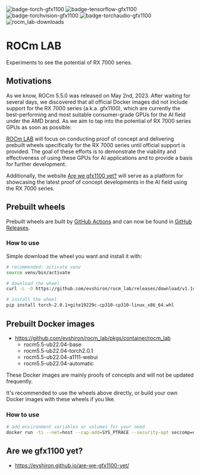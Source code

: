 
![badge-torch-gfx1100](https://shields.io/github/actions/workflow/status/evshiron/rocm_lab/build-rocm5.5-torch2.0-wheels.yaml?label=torch2.0) ![badge-tensorflow-gfx1100](https://shields.io/github/actions/workflow/status/evshiron/rocm_lab/build-rocm5.5-tensorflow2.10-wheels.yaml?label=tensorflow2.10) ![badge-torchvision-gfx1100](https://shields.io/github/actions/workflow/status/evshiron/rocm_lab/build-rocm5.5-torchvision0.15-wheels.yaml?label=torchvision0.15) ![badge-torchaudio-gfx1100](https://shields.io/github/actions/workflow/status/evshiron/rocm_lab/build-rocm5.5-torchaudio2.0-wheels.yaml?label=torchaudio2.0) ![rocm_lab-downloads](https://shields.io/github/downloads/evshiron/rocm_lab/total)

# ROCm LAB

Experiments to see the potential of RX 7000 series.

## Motivations

As we know, ROCm 5.5.0 was released on May 2nd, 2023. After waiting for several days, we discovered that all official Docker images did not include support for the RX 7000 series (a.k.a. gfx1100), which are currently the best-performing and most suitable consumer-grade GPUs for the AI field under the AMD brand. As we aim to tap into the potential of RX 7000 series GPUs as soon as possible:

[ROCm LAB](https://github.com/evshiron/rocm_lab) will focus on conducting proof of concept and delivering prebuilt wheels specifically for the RX 7000 series until official support is provided. The goal of these efforts is to demonstrate the viability and effectiveness of using these GPUs for AI applications and to provide a basis for further development.

Additionally, the website [Are we gfx1100 yet?](https://evshiron.github.io/are-we-gfx1100-yet/) will serve as a platform for showcasing the latest proof of concept developments in the AI field using the RX 7000 series.

## Prebuilt wheels

Prebuilt wheels are built by [GitHub Actions](https://github.com/evshiron/rocm_lab/actions) and can now be found in [GitHub Releases](https://github.com/evshiron/rocm_lab/releases).

### How to use

Simple download the wheel you want and install it with:

```bash
# recommended: activate venv
source venv/bin/activate

# download the wheel
curl -L -O https://github.com/evshiron/rocm_lab/releases/download/v1.14.514/torch-2.0.1+gite19229c-cp310-cp310-linux_x86_64.whl

# install the wheel
pip install torch-2.0.1+gite19229c-cp310-cp310-linux_x86_64.whl
```

## Prebuilt Docker images

* https://github.com/evshiron/rocm_lab/pkgs/container/rocm_lab
  * rocm5.5-ub22.04-base
  * rocm5.5-ub22.04-torch2.0.1
  * rocm5.5-ub22.04-a1111-webui
  * rocm5.5-ub22.04-automatic

These Docker images are mainly proofs of concepts and will not be updated frequently.

It's recommended to use the wheels above directly, or build your own Docker images with these wheels if you like.

### How to use

```bash
# add environment variables or volumes for your need
docker run -ti --net=host --cap-add=SYS_PTRACE --security-opt seccomp=unconfined --device=/dev/kfd --device=/dev/dri --group-add video --ipc=host --shm-size 8G --name rocm5.5-automatic ghcr.io/evshiron/rocm_lab:rocm5.5-automatic
```

## Are we gfx1100 yet?

* https://evshiron.github.io/are-we-gfx1100-yet/
